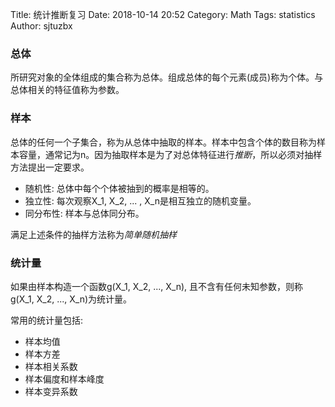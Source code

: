 Title: 统计推断复习
Date: 2018-10-14 20:52
Category: Math
Tags: statistics
Author: sjtuzbx

### 总体

所研究对象的全体组成的集合称为总体。组成总体的每个元素(成员)称为个体。与总体相关的特征值称为参数。

### 样本

总体的任何一个子集合，称为从总体中抽取的样本。样本中包含个体的数目称为样本容量，通常记为n。因为抽取样本是为了对总体特征进行*推断*，所以必须对抽样方法提出一定要求。

* 随机性: 总体中每个个体被抽到的概率是相等的。
* 独立性: 每次观察X_1, X_2, ... , X_n是相互独立的随机变量。
* 同分布性: 样本与总体同分布。

满足上述条件的抽样方法称为*简单随机抽样*

### 统计量

如果由样本构造一个函数g(X_1, X_2, ..., X_n), 且不含有任何未知参数，则称g(X_1, X_2, ..., X_n)为统计量。

常用的统计量包括:

* 样本均值
* 样本方差
* 样本相关系数
* 样本偏度和样本峰度
* 样本变异系数

